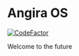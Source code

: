 # Angira OS

[![CodeFactor](https://www.codefactor.io/repository/github/abhishekangira/angira-os/badge)](https://www.codefactor.io/repository/github/abhishekangira/angira-os)

Welcome to the future
